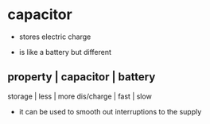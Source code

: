 # capacitor

- stores electric charge

- is like a battery but different

property   | capacitor | battery
--------------------------------
storage    | less      | more
dis/charge | fast      | slow


- it can be used to smooth out interruptions to the supply
